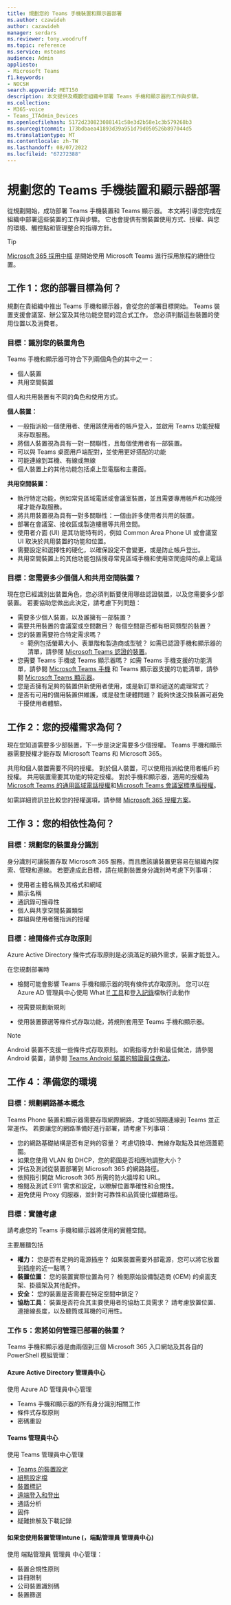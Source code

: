```yaml
---
title: 規劃您的 Teams 手機裝置和顯示器部署
ms.author: czawideh
author: cazawideh
manager: serdars
ms.reviewer: tony.woodruff
ms.topic: reference
ms.service: msteams
audience: Admin
appliesto:
- Microsoft Teams
f1.keywords:
- NOCSH
search.appverid: MET150
description: 本文提供及概觀您組織中部署 Teams 手機和顯示器的工作與步驟。
ms.collection:
- M365-voice
- Teams_ITAdmin_Devices
ms.openlocfilehash: 5172d230823088141c58e3d2b58e1c3b579268b3
ms.sourcegitcommit: 173bdbaea41893d39a951d79d050526b897044d5
ms.translationtype: MT
ms.contentlocale: zh-TW
ms.lasthandoff: 08/07/2022
ms.locfileid: "67272388"
---
```

# <a name="plan-your-deployment-for-teams-phone-devices-and-displays"></a>規劃您的 Teams 手機裝置和顯示器部署

從規劃開始，成功部署 Teams 手機裝置和 Teams 顯示器。 本文將引導您完成在組織中部署這些裝置的工作與步驟。 它也會提供有關裝置使用方式、授權、與您的環境、觸控點和管理整合的指導方針。

> [!TIP]
> [Microsoft 365 採用中樞](https://adoption.microsoft.com/) 是開始使用 Microsoft Teams 進行採用旅程的絕佳位置。

## <a name="task-1-what-are-your-deployment-objectives"></a>工作 1：您的部署目標為何？

規劃在貴組織中推出 Teams 手機和顯示器，會從您的部署目標開始。 Teams 裝置支援會議室、辦公室及其他功能空間的混合式工作。 您必須判斷這些裝置的使用位置以及消費者。

### <a name="objective-identify-your-device-personas"></a>目標：識別您的裝置角色

Teams 手機和顯示器可符合下列兩個角色的其中之一： 

- 個人裝置
- 共用空間裝置

個人和共用裝置有不同的角色和使用方式。 

**個人裝置：** 

- 一般指派給一個使用者、使用該使用者的帳戶登入，並啟用 Teams 功能授權來存取服務。
- 將個人裝置視為具有一對一關聯性，且每個使用者有一部裝置。
- 可以與 Teams 桌面用戶端配對，並使用更好搭配的功能
- 可能連線到耳機、有線或無線
- 個人裝置上的其他功能包括桌上型電腦和主畫面。 

**共用空間裝置：**

- 執行特定功能，例如常見區域電話或會議室裝置，並且需要專用帳戶和功能授權才能存取服務。
- 將共用裝置視為具有一對多關聯性：一個由許多使用者共用的裝置。
- 部署在會議室、接收區或製造樓層等共用空間。 
- 使用者介面 (UI) 是其功能特有的，例如 Common Area Phone UI 或會議室 UI 取決於共用裝置的功能和位置。
- 需要設定和選擇性的硬化，以確保設定不會變更，或是防止帳戶登出。 
- 共用空間裝置上的其他功能包括搜尋常見區域手機和使用空閒逾時的桌上電話

### <a name="objective-how-many-personal-and-shared-space-devices-do-you-need"></a>目標：您需要多少個個人和共用空間裝置？

現在您已經識別出裝置角色，您必須判斷要使用哪些認證裝置，以及您需要多少部裝置。 若要協助您做出此決定，請考慮下列問題： 

- 需要多少個人裝置，以及誰擁有一部裝置？
- 需要共用裝置的會議室或空間數目？ 每個空間是否都有相同類型的裝置？ 
- 您的裝置需要符合特定需求嗎？
    - 範例包括螢幕大小、表單階和製造商或型號？ 如需已認證手機和顯示器的清單，請參閱 [Microsoft Teams 認證的裝置](teams-ip-phones.md)。
-  您需要 Teams 手機或 Teams 顯示器嗎？ 如需 Teams 手機支援的功能清單，請參閱 [Microsoft Teams 手機](phones-for-teams.md#features-supported-by-teams-phones) 和 Teams 顯示器支援的功能清單，請參閱 [Microsoft Teams 顯示器](teams-displays.md#features-supported-by-teams-displays)。
- 您是否擁有足夠的裝置供新使用者使用，或是新訂單和遞送的處理常式？
- 是否有可用的備用裝置供維護，或是發生硬體問題？ 能夠快速交換裝置可避免干擾使用者體驗。

## <a name="task-2-what-are-your-licensing-requirements"></a>工作 2：您的授權需求為何？ 

現在您知道需要多少部裝置，下一步是決定需要多少個授權。 Teams 手機和顯示器需要授權才能存取 Microsoft Teams 和 Microsoft 365。

共用和個人裝置需要不同的授權。 對於個人裝置，可以使用指派給使用者帳戶的授權。 共用裝置需要其功能的特定授權。 對於手機和顯示器，適用的授權為[Microsoft Teams 的通用區域電話授權](../set-up-common-area-phones.md#step-1---buy-the-licenses)和[Microsoft Teams 會議室標準版授權](../rooms/rooms-licensing.md#licensing-solutions-for-shared-communication-devices)。

如需詳細資訊並比較您的授權選項，請參閱 [Microsoft 365 授權方案](https://www.microsoft.com/microsoft-365/compare-microsoft-365-enterprise-plans?rtc=1)。 

## <a name="task-3-what-are-your-dependencies"></a>工作 3：您的相依性為何？ 

### <a name="objective-plan-your-device-identities"></a>目標：規劃您的裝置身分識別

身分識別可讓裝置存取 Microsoft 365 服務，而且應該讓裝置更容易在組織內探索、管理和連線。 若要達成此目標，請在規劃裝置身分識別時考慮下列事項：

- 使用者主體名稱及其格式和網域
- 顯示名稱
- 通訊錄可搜尋性
- 個人與共享空間裝置類型
- 群組與使用者獲指派的授權

### <a name="objective-review-conditional-access-policies"></a>目標：檢閱條件式存取原則

Azure Active Directory 條件式存取原則是必須滿足的額外需求，裝置才能登入。

在您規劃部署時

- 檢閱可能會影響 Teams 手機和顯示器的現有條件式存取原則。 您可以在 Azure AD 管理員中心使用 What [If 工具](/azure/active-directory/conditional-access/what-if-tool)和登[入記錄](/azure/active-directory/reports-monitoring/concept-sign-ins)檔執行此動作

- 視需要規劃新規則

- 使用裝置篩選等條件式存取功能，將規則套用至 Teams 手機和顯示器。

>[!NOTE]
>Android 裝置不支援一些條件式存取原則。 如需指導方針和最佳做法，請參閱 Android 裝置，請參閱 [Teams Android 裝置的驗證最佳做法](authentication-best-practices-for-android-devices.md)。

## <a name="task-4-prepare-your-environment"></a>工作 4：準備您的環境

### <a name="objective-plan-network-basics"></a>目標：規劃網路基本概念

Teams Phone 裝置和顯示器需要存取網際網路，才能如預期連線到 Teams 並正常運作。 若要讓您的網路準備好進行部署，請考慮下列事項：

- 您的網路基礎結構是否有足夠的容量？ 考慮切換埠、無線存取點及其他涵蓋範圍。
- 如果您使用 VLAN 和 DHCP，您的範圍是否相應地調整大小？
- 評估及測試從裝置部署到 Microsoft 365 的網路路徑。 
- 依照指引開啟 Microsoft 365 所需的防火牆埠和 URL。
- 檢閱及測試 E911 需求和設定，以瞭解位置準確性和合規性。 
- 避免使用 Proxy 伺服器，並針對可靠性和品質優化媒體路徑。

### <a name="objective-physical-considerations"></a>目標：實體考慮

請考慮您的 Teams 手機和顯示器將使用的實體空間。

主要層麵包括

- **權力：** 您是否有足夠的電源插座？ 如果裝置需要外部電源，您可以將它放置到插座的近一點嗎？
- **裝置位置：** 您的裝置實際位置為何？ 檢閱原始設備製造商 (OEM) 的桌面支架、掛牆架及其他配件。
- **安全：** 您的裝置是否需要在特定空間中鎖定？
- **協助工具：** 裝置是否符合其主要使用者的協助工具需求？ 請考慮放置位置、連接線長度，以及聽筒或耳機的可用性。

### <a name="task-5-how-will-you-manage-deployed-devices"></a>工作 5：您將如何管理已部署的裝置？

Teams 手機和顯示器是由兩個到三個 Microsoft 365 入口網站及其各自的 PowerShell 模組管理： 

#### <a name="azure-active-directory-admin-center"></a>Azure Active Directory 管理員中心

使用 Azure AD 管理員中心管理

- Teams 手機和顯示器的所有身分識別相關工作
- 條件式存取原則 
- 密碼重設

#### <a name="teams-admin-center"></a>Teams 管理員中心

使用 Teams 管理員中心管理

- [Teams 的裝置設定](../business-voice/manage-devices.md)
- [組態設定檔](device-management.md#use-configuration-profiles-in-teams)
- [裝置標記](manage-device-tags.md)
- [遠端登入和登出](remote-sign-in-and-sign-out.md)
- 通話分析  
- 固件
- 疑難排解及下載記錄

#### <a name="endpoint-manager-admin-center-if-you-use-intune-for-device-management"></a>如果您使用裝置管理Intune (，端點管理員 管理員中心) 

使用 端點管理員 管理員 中心管理： 

- 裝置合規性原則
- 註冊限制
- 公司裝置識別碼
- 裝置篩選
